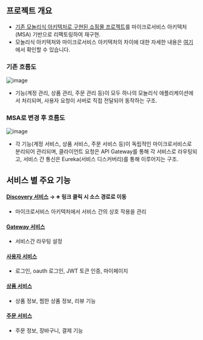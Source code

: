 
## 프로젝트 개요
- [기존 모놀리식 아키텍처로 구현된 쇼핑몰 프로젝트](https://github.com/tmdwn725/moon_shop_user)를 마이크로서비스 아키텍처(MSA) 기반으로 리팩토링하여 재구현.
- 모놀리식 아키텍처와 마이크로서비스 아키텍처의 차이에 대한 자세한 내용은 [여기](https://msj725.tistory.com/229)에서 확인할 수 있습니다.

### 기존 흐름도
![image](https://github.com/user-attachments/assets/99f1c559-6e35-4cfe-a2c5-e94f5410b3a3)
- 기능(계정 관리, 상품 관리, 주문 관리 등)이 모두 하나의 모놀리식 애플리케이션에서 처리되며, 사용자 요청이 서버로 직접 전달되어 동작하는 구조.

### MSA로 변경 후 흐름도
![image](https://github.com/user-attachments/assets/31145876-a6d6-4698-9930-dc9ecea0b504)
- 각 기능(계정 서비스, 상품 서비스, 주문 서비스 등)이 독립적인 마이크로서비스로 분리되어 관리되며, 클라이언트 요청은 API Gateway를 통해 각 서비스로 라우팅되고, 서비스 간 통신은 Eureka(서비스 디스커버리)를 통해 이루어지는 구조.


## 서비스 별 주요 기능

#### [Discovery 서비스](https://github.com/sjmoon31/EurekaDiscoveryService/tree/master) → ※ 링크 클릭 시 소스 경로로 이동
- 마이크로서비스 아키텍처에서 서비스 간의 상호 작용을 관리
#### [Gateway 서비스](https://github.com/sjmoon31/GatewayService/tree/master)
- 서비스간 라우팅 설정
#### [사용자 서비스](https://github.com/sjmoon31/MemberService/tree/master)
- 로그인, oauth 로그인, JWT 토큰 인증, 마이페이지
#### [상품 서비스](https://github.com/sjmoon31/ProductService/tree/master)
- 상품 정보, 찜한 상품 정보, 리뷰 기능
#### [주문 서비스](https://github.com/sjmoon31/OrderService/tree/master)
- 주문 정보, 장바구니, 결제 기능



